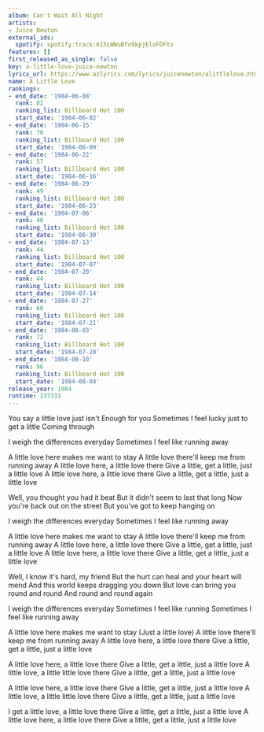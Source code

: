 ```yaml
---
album: Can't Wait All Night
artists:
- Juice Newton
external_ids:
  spotify: spotify:track:615LWWuBfo9kpjEloFDFtv
features: []
first_released_as_single: false
key: a-little-love-juice-newton
lyrics_url: https://www.azlyrics.com/lyrics/juicenewton/alittlelove.html
name: A Little Love
rankings:
- end_date: '1984-06-08'
  rank: 82
  ranking_list: Billboard Hot 100
  start_date: '1984-06-02'
- end_date: '1984-06-15'
  rank: 70
  ranking_list: Billboard Hot 100
  start_date: '1984-06-09'
- end_date: '1984-06-22'
  rank: 57
  ranking_list: Billboard Hot 100
  start_date: '1984-06-16'
- end_date: '1984-06-29'
  rank: 49
  ranking_list: Billboard Hot 100
  start_date: '1984-06-23'
- end_date: '1984-07-06'
  rank: 46
  ranking_list: Billboard Hot 100
  start_date: '1984-06-30'
- end_date: '1984-07-13'
  rank: 44
  ranking_list: Billboard Hot 100
  start_date: '1984-07-07'
- end_date: '1984-07-20'
  rank: 44
  ranking_list: Billboard Hot 100
  start_date: '1984-07-14'
- end_date: '1984-07-27'
  rank: 66
  ranking_list: Billboard Hot 100
  start_date: '1984-07-21'
- end_date: '1984-08-03'
  rank: 72
  ranking_list: Billboard Hot 100
  start_date: '1984-07-28'
- end_date: '1984-08-10'
  rank: 96
  ranking_list: Billboard Hot 100
  start_date: '1984-08-04'
release_year: 1984
runtime: 237333
---
```

You say a little love just isn't
Enough for you
Sometimes I feel lucky just to get a little
Coming through

I weigh the differences everyday
Sometimes I feel like running away

A little love here makes me want to stay
A little love there'll keep me from running away
A little love here, a little love there
Give a little, get a little, just a little love
A little love here, a little love there
Give a little, get a little, just a little love

Well, you thought you had it beat
But it didn't seem to last that long
Now you're back out on the street
But you've got to keep hanging on

I weigh the differences everyday
Sometimes I feel like running away

A little love here makes me want to stay
A little love there'll keep me from running away
A little love here, a little love there
Give a little, get a little, just a little love
A little love here, a little love there
Give a little, get a little, just a little love

Well, I know it's hard, my friend
But the hurt can heal and your heart will mend
And this world keeps dragging you down
But love can bring you round and round
And round and round again

I weigh the differences everyday
Sometimes I feel like running
Sometimes I feel like running away

A little love here makes me want to stay
(Just a little love)
A little love there'll keep me from running away
A little love here, a little love there
Give a little, get a little, just a little love

A little love here, a little love there
Give a little, get a little, just a little love
A little love, a little little love there
Give a little, get a little, just a little love

A little love here, a little love there
Give a little, get a little, just a little love
A little love, a little little love there
Give a little, get a little, just a little love

I get a little love, a little love there
Give a little, get a little, just a little love
A little love here, a little love there
Give a little, get a little, just a little love
